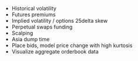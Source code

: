 * Historical volatility
* Futures premiums
* Implied volatility / options 25delta skew
* Perpetual swaps funding
* Scalping
* Asia dump time
* Place bids, model price change with high kurtosis
* Visualize aggregate orderbook data

